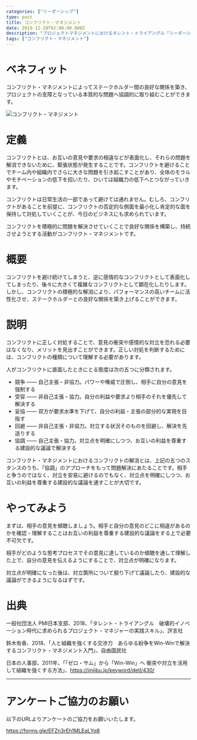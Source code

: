 ```yaml
---
categories: ["リーダーシップ"]
type: post
title: コンフリクト・マネジメント
date: 2019-12-28T02:00:00.000Z
description: "プロジェクトマネジメントにおけるタレント・トライアングル「リーダーシップ」より、「コンフリクト・マネジメント」への理解を深めプロジェクト・マネジャーに必要とされるコンピテンシーを身に着けよう。"
tags: ["コンフリクト・マネジメント"]
---
```

# ベネフィット

コンフリクト・マネジメントによってステークホルダー間の良好な関係を築き、プロジェクトの支障となっている本質的な問題へ協調的に取り組むことができます。

![コンフリクト・マネジメント](/img/コンフリクト・マネジメント.png "コンフリクト・マネジメント")

# 定義

コンフリクトとは、お互いの意見や要求の相違などが表面化し、それらの問題を解消できないために、緊張状態が発生することです。コンフリクトを避けることでチーム内や組織内でさらに大きな問題を引き起こすことがあり、全体のモラルやモチベーションの低下を招いたり、ひいては組織力の低下へとつながっていきます。

コンフリクトは日常生活の一部であって避けては通れません。むしろ、コンフリクトがあることを前提に、コンフリクトの否定的な側面を最小化し肯定的な面を保持して対処していくことが、今日のビジネスにも求められています。

コンフリクトを積極的に問題を解決させていくことで良好な関係を構築し、持続させようとする活動がコンフリクト・マネジメントです。

# 概要

コンフリクトを避け続けてしまうと、逆に感情的なコンフリクトとして表面化してしまったり、後々に大きくて複雑なコンフリクトとして顕在化したりします。しかし、コンフリクトの積極的な解消により、パフォーマンスの高いチームに活性化させ、ステークホルダーとの良好な関係を築き上げることができます。

# 説明

コンフリクトに正しく対処することで、意見の衝突や感情的な対立を恐れる必要はなくなり、メリットを見出すことができます。正しい対処を判断するためには、コンフリクトの種類について理解する必要があります。

人がコンフリクトに直面したときにとる態度は次の五つに分類されます。

* 競争 ―― 自己主張・非協力。パワーや権威で圧倒し、相手に自分の意見を強制する
* 受容 ―― 非自己主張・協力。自分の利益や要求より相手のそれを優先して解決する
* 妥協 ―― 双方が要求水準を下げて、自分の利益・主張の部分的な実現を目指す
* 回避 ―― 非自己主張・非協力。対立する状況そのものを回避し、解決を先送りする
* 協調 ―― 自己主張・協力。対立点を明確にしつつ、お互いの利益を尊重する建設的な議論で解決する

コンフリクト・マネジメントにおけるコンフリクトの解消とは、上記の五つのスタンスのうち、「協調」のアプローチをもって問題解決にあたることです。相手と争うのではなく、対立を安易に避けるのでもなく、対立点を明確にしつつ、お互いの利益を尊重する建設的な議論を通すことが大切です。

# やってみよう

まずは、相手の意見を傾聴しましょう。相手と自分の意見のどこに相違があるのかを確認・理解することはお互いの利益を尊重する建設的な議論をする上で必要不可欠です。

相手がどのような思考プロセスでその意見に達しているのか傾聴を通して理解した上で、自分の意見を伝えるようにすることで、対立点が明確になります。

対立点が明確になった後は、対立箇所について掘り下げて議論したり、建設的な議論ができるようになるはずです。

# 出典

一般社団法人 PMI日本支部、2018、「タレント・トライアングル　破壊的イノベーション時代に求められるプロジェクト・マネジャーの実践スキル」、評言社

鈴木有香、2018、「人と組織を強くする交渉力　あらゆる紛争をWin-Winで解決するコンフリクト・マネジメント入門」、自由国民社

日本の人事部、2011年、「「ゼロ・サム」から「Win-Win」へ  衝突や対立を活用して組織を強くする方法」、https://jinjibu.jp/keyword/detl/430/

- - -

# アンケートご協力のお願い

以下のURLよりアンケートのご協力をお願いいたします。

https://forms.gle/EFZn3rEh1MLEqLYq8
